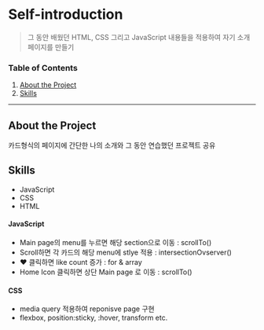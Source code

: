 # Self-introduction

> 그 동안 배웠던 HTML, CSS 그리고 JavaScript 내용들을 적용하여 자기 소개 페이지를 만들기 

### Table of Contents
1. [About the Project](#about-the-project)
2. [Skills](#skills)
---
## About the Project
카드형식의 페이지에 간단한 나의 소개와 그 동안 연습했던 프로젝트 공유

## Skills
- JavaScript
- CSS
- HTML

#### JavaScript
- Main page의 menu를 누르면 해당 section으로 이동 : scrollTo()
- Scroll하면 각 카드의 해당 menu에 stlye 적용 : intersectionOvserver()
- ❤ 클릭하면 like count 증가 : for & array
- Home Icon 클릭하면 상단 Main page 로 이동 : scrollTo()

#### CSS
- media query 적용하여 reponisve page 구현
- flexbox, position:sticky, :hover, transform etc.
